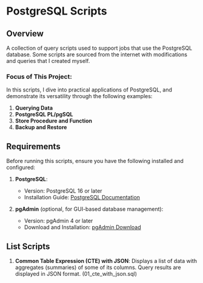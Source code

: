 # PostgreSQL Scripts 

## Overview

A collection of query scripts used to support jobs that use the PostgreSQL database. Some scripts are sourced from the internet with modifications and queries that I created myself.

### Focus of This Project:

In this scripts, I dive into practical applications of PostgreSQL, and demonstrate its versatility through the following examples:

1. **Querying Data**
2. **PostgreSQL PL/pgSQL**
3. **Store Procedure and Function**
4. **Backup and Restore**

## Requirements

Before running this scripts, ensure you have the following installed and configured:

1. **PostgreSQL**:
   - Version: PostgreSQL 16 or later
   - Installation Guide: [PostgreSQL Documentation](https://www.postgresql.org/docs/current/tutorial-install.html)

2. **pgAdmin** (optional, for GUI-based database management):
   - Version: pgAdmin 4 or later
   - Download and Installation: [pgAdmin Download](https://www.pgadmin.org/download/)


## List Scripts 
1. **Common Table Expression (CTE) with JSON**: Displays a list of data with aggregates (summaries) of some of its columns. Query results are displayed in JSON format. (01_cte_with_json.sql)
